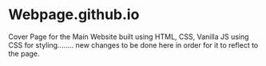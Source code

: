 # Webpage.github.io


Cover Page for the Main Website built using HTML, CSS, Vanilla JS using CSS for styling........
new changes to be done here in order for it to reflect to the page.
 
